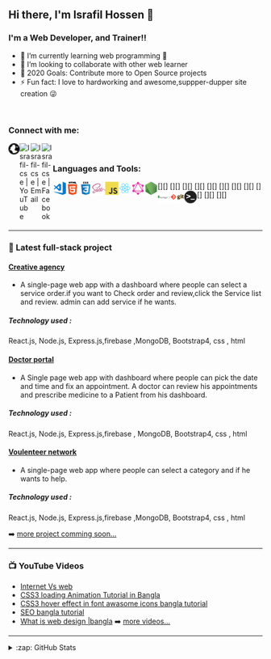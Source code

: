 
## Hi there, I'm Israfil Hossen 👋


### I'm a Web Developer, and Trainer!!


- 🌱 I’m currently learning web programming 🤣
- 👯 I’m looking to collaborate with other web learner
- 🥅 2020 Goals: Contribute more to Open Source projects
- ⚡ Fun fact: I love to hardworking and awesome,suppper-dupper site creation 😜

<br />

### Connect with me:

[<img align="left" alt="Israfil-cse.com" width="22px" src="https://raw.githubusercontent.com/iconic/open-iconic/master/svg/globe.svg" />][website]
[<img align="left" alt="Israfil-cse | YouTube" width="22px" src="https://cdn.jsdelivr.net/npm/simple-icons@v3/icons/youtube.svg" />][youtube]
[<img align="left" alt="Israfil-cse | Email" width="22px" src="https://cdn.jsdelivr.net/npm/simple-icons@v3/icons/gmail.svg" />][Email]
[<img align="left" alt="Israfil-cse | Facebook" width="22px" src="https://cdn.jsdelivr.net/npm/simple-icons@v3/icons/facebook.svg" />][Facebook]


<br />

### Languages and Tools:

[<img align="left" alt="Visual Studio Code" width="26px" src="https://raw.githubusercontent.com/github/explore/80688e429a7d4ef2fca1e82350fe8e3517d3494d/topics/visual-studio-code/visual-studio-code.png" />][]
[<img align="left" alt="HTML5" width="26px" src="https://raw.githubusercontent.com/github/explore/80688e429a7d4ef2fca1e82350fe8e3517d3494d/topics/html/html.png" />][]
[<img align="left" alt="CSS3" width="26px" src="https://raw.githubusercontent.com/github/explore/80688e429a7d4ef2fca1e82350fe8e3517d3494d/topics/css/css.png" />][]
[<img align="left" alt="Sass" width="26px" src="https://raw.githubusercontent.com/github/explore/80688e429a7d4ef2fca1e82350fe8e3517d3494d/topics/sass/sass.png" />][]
[<img align="left" alt="JavaScript" width="26px" src="https://raw.githubusercontent.com/github/explore/80688e429a7d4ef2fca1e82350fe8e3517d3494d/topics/javascript/javascript.png" />][]
[<img align="left" alt="React" width="26px" src="https://raw.githubusercontent.com/github/explore/80688e429a7d4ef2fca1e82350fe8e3517d3494d/topics/react/react.png" />][]
[<img align="left" alt="GraphQL" width="26px" src="https://raw.githubusercontent.com/github/explore/80688e429a7d4ef2fca1e82350fe8e3517d3494d/topics/graphql/graphql.png" />][]
[<img align="left" alt="Node.js" width="26px" src="https://raw.githubusercontent.com/github/explore/80688e429a7d4ef2fca1e82350fe8e3517d3494d/topics/nodejs/nodejs.png" />][]
[<img align="left" alt="MongoDB" width="26px" src="https://raw.githubusercontent.com/github/explore/80688e429a7d4ef2fca1e82350fe8e3517d3494d/topics/mongodb/mongodb.png" />][]
[<img align="left" alt="Git" width="26px" src="https://raw.githubusercontent.com/github/explore/80688e429a7d4ef2fca1e82350fe8e3517d3494d/topics/git/git.png" />][]
[<img align="left" alt="Terminal" width="26px" src="https://raw.githubusercontent.com/github/explore/80688e429a7d4ef2fca1e82350fe8e3517d3494d/topics/terminal/terminal.png" />][]

<br />
<br />

---


<!-- YOUTUBE:START -->
### 📕 Latest full-stack project

<!-- BLOG-POST-LIST:START -->
#### [Creative agency](https://creative-agency-b0aab.web.app/)
- A single-page web app with a dashboard where people can select a service order.if you want to Check order and review,click the Service list and review. admin can add service if he wants.

#####  Technology used :
React.js, Node.js, Express.js,firebase ,MongoDB, Bootstrap4, css , html

#### [Doctor portal]()
- A Single page web app with dashboard where people can pick the date and time and fix an  appointment. A doctor can review his appointments and prescribe medicine to a Patient from his dashboard.

##### Technology used : 
React.js, Node.js, Express.js,firebase , MongoDB, Bootstrap4, css , html

#### [Voulenteer network](https://volunteer-network-8dcbb.web.app/)
- A single-page web app where people can select a category and if he wants to help.

##### Technology used :
React.js, Node.js, Express.js,firebase ,MongoDB, Bootstrap4, css , html

➡️ [more project comming soon...]()


<!-- BLOG-POST-LIST:END -->

---
### 📺 YouTube Videos

- [Internet Vs web ](https://youtu.be/iHa7xD8z6iE?list=PLuD_QmoSQDwRQDd3QtYYarquoQTyBngyY)
- [CSS3 loading Animation Tutorial in Bangla](https://youtu.be/KP1Q718MXPw?list=PLuD_QmoSQDwSx6eawsKhhDvkU1ribfAHa)
- [CSS3 hover effect in font awasome icons bangla tutorial](https://youtu.be/HiID64hVaxA?list=PLuD_QmoSQDwSx6eawsKhhDvkU1ribfAHa)
- [SEO bangla tutorial](https://youtu.be/SA1IVQSS0WQ?list=PLuD_QmoSQDwRQDd3QtYYarquoQTyBngyY)
- [What is web design |bangla](https://youtu.be/uhsPtV5S7JA?list=PLuD_QmoSQDwRQDd3QtYYarquoQTyBngyY)
➡️ [more videos...](https://youtube.com/codestackr)

---


<details>
  <summary>:zap: GitHub Stats</summary>

  <img align="left" alt="Israfil's GitHub Stats" src="https://github-readme-stats.codestackr.vercel.app/api?username=Israfil-cse&show_icons=true&hide_border=true" />

</details>

[website]: http://israweb.joyit247.com/i
[youtube]: https://www.youtube.com/channel/UC2cFv6nmYlmqnpLKmo2_bGw?view_as=subscriber
[linkedin]: www.linkedin.com/in/israfil-hossen
[Email]: israfilhossen10750@gmail.com
[Facebook]: https://www.facebook.com/don.israfil.9




